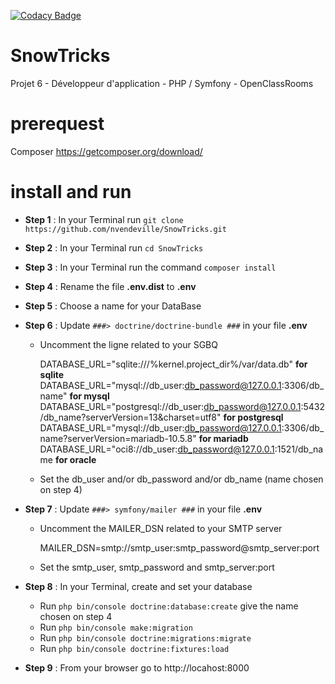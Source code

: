 [![Codacy Badge](https://app.codacy.com/project/badge/Grade/a9456d9b8e444147aa78363ea2c19f49)](https://www.codacy.com/gh/nvendeville/SnowTricks/dashboard?utm_source=github.com&amp;utm_medium=referral&amp;utm_content=nvendeville/SnowTricks&amp;utm_campaign=Badge_Grade)


# SnowTricks
Projet 6 - Développeur d'application - PHP / Symfony - OpenClassRooms

# prerequest
Composer https://getcomposer.org/download/

# install and run

- **Step 1** : In your Terminal run ``git clone https://github.com/nvendeville/SnowTricks.git``

- **Step 2** : In your Terminal run ``cd SnowTricks``

- **Step 3** : In your Terminal run the command ``composer install``

- **Step 4** : Rename the file **.env.dist** to **.env**

- **Step 5** : Choose a name for your DataBase

- **Step 6** : Update ``###> doctrine/doctrine-bundle ###`` in your file **.env**

  - Uncomment the ligne related to your SGBQ
  
    DATABASE_URL="sqlite:///%kernel.project_dir%/var/data.db" **for sqlite**
    DATABASE_URL="mysql://db_user:db_password@127.0.0.1:3306/db_name" **for mysql**
    DATABASE_URL="postgresql://db_user:db_password@127.0.0.1:5432/db_name?serverVersion=13&charset=utf8" **for postgresql**
    DATABASE_URL="mysql://db_user:db_password@127.0.0.1:3306/db_name?serverVersion=mariadb-10.5.8" **for mariadb**
    DATABASE_URL="oci8://db_user:db_password@127.0.0.1:1521/db_name **for oracle**
    
  - Set the db_user and/or db_password and/or db_name (name chosen on step 4)

- **Step 7** : Update ``###> symfony/mailer ###`` in your file **.env**
  
  - Uncomment the MAILER_DSN related to your SMTP server
  
    MAILER_DSN=smtp://smtp_user:smtp_password@smtp_server:port
  
  - Set the smtp_user, smtp_password and smtp_server:port
  
- **Step 8** : In your Terminal, create and set your database 
  - Run ``php bin/console doctrine:database:create`` give the name chosen on step 4
  - Run ``php bin/console make:migration``
  - Run ``php bin/console doctrine:migrations:migrate``
  - Run ``php bin/console doctrine:fixtures:load``

- **Step 9** : From your browser go to http://locahost:8000
